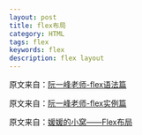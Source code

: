 ```yaml
---
layout: post
title: flex布局
category: HTML
tags: flex
keywords: flex
description: flex layout
---
```


原文来自：[阮一峰老师-flex语法篇](http://www.ruanyifeng.com/blog/2015/07/flex-grammar.html)

原文来自：[阮一峰老师-flex实例篇](http://www.ruanyifeng.com/blog/2015/07/flex-examples.html)

原文来自：[媛媛的小窝——Flex布局](http://www.zyy1217.com/2016/12/16/felx%E5%B8%83%E5%B1%80/)

